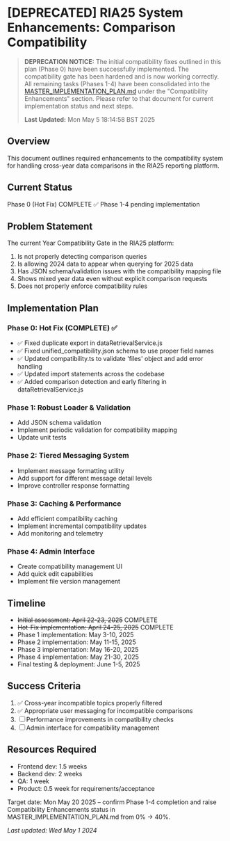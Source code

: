 # [DEPRECATED] RIA25 System Enhancements: Comparison Compatibility

> **DEPRECATION NOTICE:** The initial compatibility fixes outlined in this plan (Phase 0) have been successfully implemented. The compatibility gate has been hardened and is now working correctly. All remaining tasks (Phases 1-4) have been consolidated into the [MASTER_IMPLEMENTATION_PLAN.md](./MASTER_IMPLEMENTATION_PLAN.md) under the "Compatibility Enhancements" section. Please refer to that document for current implementation status and next steps.
>
> **Last Updated:** Mon May 5 18:14:58 BST 2025

## Overview

This document outlines required enhancements to the compatibility system for handling cross-year data comparisons in the RIA25 reporting platform.

## Current Status

Phase 0 (Hot Fix) COMPLETE ✅
Phase 1-4 pending implementation

## Problem Statement

The current Year Compatibility Gate in the RIA25 platform:

1. Is not properly detecting comparison queries
2. Is allowing 2024 data to appear when querying for 2025 data
3. Has JSON schema/validation issues with the compatibility mapping file
4. Shows mixed year data even without explicit comparison requests
5. Does not properly enforce compatibility rules

## Implementation Plan

### Phase 0: Hot Fix (COMPLETE) ✅

- ✅ Fixed duplicate export in dataRetrievalService.js
- ✅ Fixed unified_compatibility.json schema to use proper field names
- ✅ Updated compatibility.ts to validate 'files' object and add error handling
- ✅ Updated import statements across the codebase
- ✅ Added comparison detection and early filtering in dataRetrievalService.js

### Phase 1: Robust Loader & Validation

- Add JSON schema validation
- Implement periodic validation for compatibility mapping
- Update unit tests

### Phase 2: Tiered Messaging System

- Implement message formatting utility
- Add support for different message detail levels
- Improve controller response formatting

### Phase 3: Caching & Performance

- Add efficient compatibility caching
- Implement incremental compatibility updates
- Add monitoring and telemetry

### Phase 4: Admin Interface

- Create compatibility management UI
- Add quick edit capabilities
- Implement file version management

## Timeline

- ~~Initial assessment: April 22-23, 2025~~ COMPLETE
- ~~Hot-Fix implementation: April 24-25, 2025~~ COMPLETE
- Phase 1 implementation: May 3-10, 2025
- Phase 2 implementation: May 11-15, 2025
- Phase 3 implementation: May 16-20, 2025
- Phase 4 implementation: May 21-30, 2025
- Final testing & deployment: June 1-5, 2025

## Success Criteria

1. ✅ Cross-year incompatible topics properly filtered
2. ✅ Appropriate user messaging for incompatible comparisons
3. ☐ Performance improvements in compatibility checks
4. ☐ Admin interface for compatibility management

## Resources Required

- Frontend dev: 1.5 weeks
- Backend dev: 2 weeks
- QA: 1 week
- Product: 0.5 week for requirements/acceptance

Target date: Mon May 20 2025 – confirm Phase 1-4 completion and raise Compatibility Enhancements status in MASTER_IMPLEMENTATION_PLAN.md from 0% → 40%.

_Last updated: Wed May 1 2024_
